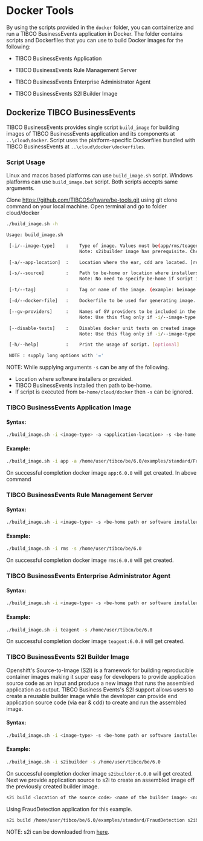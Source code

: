 # Docker Tools

By using the scripts provided in the `docker` folder, you can containerize and run a TIBCO BusinessEvents application in Docker. The folder contains scripts and Dockerfiles that you can use to build Docker images for the following:

- TIBCO BusinessEvents Application

- TIBCO BusinessEvents Rule Management Server

- TIBCO BusinessEvents Enterprise Administrator Agent

- TIBCO BusinessEvents S2I Builder Image

## Dockerize TIBCO BusinessEvents

TIBCO BusinessEvents provides single script `build_image` for building images of TIBCO BusinessEvents application and its components at `..\cloud\docker`. Script uses the platform-specific Dockerfiles bundled with TIBCO BusinessEvents at `..\cloud\docker\dockerfiles`.

### Script Usage

Linux and macos based platforms can use `build_image.sh` script. Windows platforms can use `build_image.bat` script. Both scripts accepts same arguments.

Clone https://github.com/TIBCOSoftware/be-tools.git using git clone command on your local machine.
Open terminal and go to folder cloud/docker

```bash
./build_image.sh -h

Usage: build_image.sh

 [-i/--image-type]    :    Type of image. Values must be(app/rms/teagent/s2ibuilder). (example: app) [required]
                           Note: s2ibuilder image has prerequisite. Check the documentation in be-tools wiki.

 [-a/--app-location]  :    Location where the ear, cdd are located. [required only if -i/--image-type is app]

 [-s/--source]        :    Path to be-home or location where installers(TIBCO BusinessEvents, Activespaces, FTL) located. [required for installers]
                           Note: No need to specify be-home if script is executed from BE_HOME/cloud/docker folder.

 [-t/--tag]           :    Tag or name of the image. (example: beimage:v1) [optional]

 [-d/--docker-file]   :    Dockerfile to be used for generating image. [optional]

 [--gv-providers]     :    Names of GV providers to be included in the image. Values must be (consul/http/custom). (example: consul) [optional]
                           Note: Use this flag only if -i/--image-type is app/s2ibuilder.

 [--disable-tests]    :    Disables docker unit tests on created image. [optional]
                           Note: Use this flag only if -i/--image-type is app/s2ibuilder.

 [-h/--help]          :    Print the usage of script. [optional]

 NOTE : supply long options with '=' 
```

NOTE: While supplying arguments `-s` can be any of the following.

- Location where software installers or provided.
- TIBCO BusinessEvents installed then path to be-home.
- If script is executed from `be-home/cloud/docker` then `-s` can be ignored.

### TIBCO BusinessEvents Application Image

#### Syntax:
```bash
./build_image.sh -i <image-type> -a <application-location> -s <be-home path or software installers location>
```
#### Example:
```bash
./build_image.sh -i app -a /home/user/tibco/be/6.0/examples/standard/FraudDetection -s /home/user/tibco/be/6.0
```
On successful completion docker image `app:6.0.0` will get created. In above command 

### TIBCO BusinessEvents Rule Management Server

#### Syntax:
```bash
./build_image.sh -i <image-type> -s <be-home path or software installers location>
```
#### Example:
```bash
./build_image.sh -i rms -s /home/user/tibco/be/6.0
```
On successful completion docker image `rms:6.0.0` will get created.

### TIBCO BusinessEvents Enterprise Administrator Agent

#### Syntax:
```bash
./build_image.sh -i <image-type> -s <be-home path or software installers location>
```
#### Example:
```bash
./build_image.sh -i teagent -s /home/user/tibco/be/6.0
```
On successful completion docker image `teagent:6.0.0` will get created.

### TIBCO BusinessEvents S2I Builder Image
Openshift's Source-to-Image (S2I) is a framework for building reproducible container images making it super easy for developers to provide application source code as an input and produce a new image that runs the assembled application as output.
TIBCO Business Events's S2I support allows users to create a reusable builder image while the developer can provide end application source code (via ear & cdd) to create and run the assembled image.

#### Syntax:
```bash
./build_image.sh -i <image-type> -s <be-home path or software installers location>
```
#### Example:
```bash
./build_image.sh -i s2ibuilder -s /home/user/tibco/be/6.0
```
On successful completion docker image `s2ibuilder:6.0.0` will get created. Next we provide application source to s2i to create an assembled image off the previously created builder image.
```bash
s2i build <location of the source code> <name of the builder image> <name of the application image>
```
Using FraudDetection application for this example.
```bash
s2i build /home/user/tibco/be/6.0/examples/standard/FraudDetection s2ibuilder:6.0.0 fdapps2i:01
```
NOTE: s2i can be downloaded from [here](https://github.com/openshift/source-to-image).